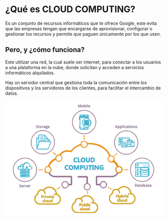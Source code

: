 # ¿Qué es CLOUD COMPUTING?

Es un conjunto de recursos informáticos que te ofrece Google, este evita que las empresas tengan que encargarse de 
aprovisionar, configurar o gestionar los recursos y permite que paguen únicamente por los que usen.

## Pero, y ¿cómo funciona?

Este utilizar una red, la cual suele ser internet, para conectar a los usuarios a una plataforma en la nube, donde solicitan
 y acceden a servicios informáticos alquilados.

Hay un servidor central que gestiona toda la comunicación entre los dispositivos y los servidores de los clientes, para facilitar
 el intercambio de datos.

![cloud-computing](/img/computing.png)

